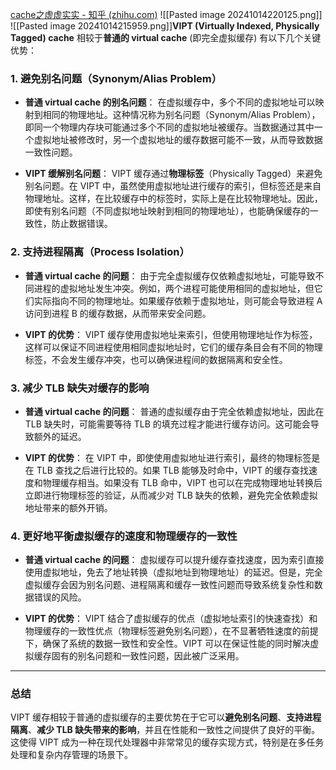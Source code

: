 [cache之虚虚实实 - 知乎 (zhihu.com)](https://zhuanlan.zhihu.com/p/65024512)
![[Pasted image 20241014220125.png]]
![[Pasted image 20241014215959.png]]**VIPT (Virtually Indexed, Physically Tagged) cache** 相较于**普通的 virtual cache** (即完全虚拟缓存) 有以下几个关键优势：

### 1. **避免别名问题（Synonym/Alias Problem）**
   - **普通 virtual cache 的别名问题**：
     在虚拟缓存中，多个不同的虚拟地址可以映射到相同的物理地址。这种情况称为别名问题（Synonym/Alias Problem），即同一个物理内存块可能通过多个不同的虚拟地址被缓存。当数据通过其中一个虚拟地址被修改时，另一个虚拟地址的缓存数据可能不一致，从而导致数据一致性问题。
     
   - **VIPT 缓解别名问题**：
     VIPT 缓存通过**物理标签**（Physically Tagged）来避免别名问题。在 VIPT 中，虽然使用虚拟地址进行缓存的索引，但标签还是来自物理地址。这样，在比较缓存中的标签时，实际上是在比较物理地址。因此，即使有别名问题（不同虚拟地址映射到相同的物理地址），也能确保缓存的一致性，防止数据错误。

### 2. **支持进程隔离（Process Isolation）**
   - **普通 virtual cache 的问题**：
     由于完全虚拟缓存仅依赖虚拟地址，可能导致不同进程的虚拟地址发生冲突。例如，两个进程可能使用相同的虚拟地址，但它们实际指向不同的物理地址。如果缓存依赖于虚拟地址，则可能会导致进程 A 访问到进程 B 的缓存数据，从而带来安全问题。
   
   - **VIPT 的优势**：
     VIPT 缓存使用虚拟地址来索引，但使用物理地址作为标签，这样可以保证不同进程使用相同虚拟地址时，它们的缓存条目会有不同的物理标签，不会发生缓存冲突，也可以确保进程间的数据隔离和安全性。

### 3. **减少 TLB 缺失对缓存的影响**
   - **普通 virtual cache 的问题**：
     普通的虚拟缓存由于完全依赖虚拟地址，因此在 TLB 缺失时，可能需要等待 TLB 的填充过程才能进行缓存访问。这可能会导致额外的延迟。

   - **VIPT 的优势**：
     在 VIPT 中，即使使用虚拟地址进行索引，最终的物理标签是在 TLB 查找之后进行比较的。如果 TLB 能够及时命中，VIPT 的缓存查找速度和物理缓存相当。如果没有 TLB 命中，VIPT 也可以在完成物理地址转换后立即进行物理标签的验证，从而减少对 TLB 缺失的依赖，避免完全依赖虚拟地址带来的额外开销。

### 4. **更好地平衡虚拟缓存的速度和物理缓存的一致性**
   - **普通 virtual cache 的问题**：
     虚拟缓存可以提升缓存查找速度，因为索引直接使用虚拟地址，免去了地址转换（虚拟地址到物理地址）的延迟。但是，完全虚拟缓存会因为别名问题、进程隔离和缓存一致性问题而导致系统复杂性和数据错误的风险。

   - **VIPT 的优势**：
     VIPT 结合了虚拟缓存的优点（虚拟地址索引的快速查找）和物理缓存的一致性优点（物理标签避免别名问题），在不显著牺牲速度的前提下，确保了系统的数据一致性和安全性。VIPT 可以在保证性能的同时解决虚拟缓存固有的别名问题和一致性问题，因此被广泛采用。

---

### 总结
VIPT 缓存相较于普通的虚拟缓存的主要优势在于它可以**避免别名问题**、**支持进程隔离**、**减少 TLB 缺失带来的影响**，并且在性能和一致性之间提供了良好的平衡。这使得 VIPT 成为一种在现代处理器中非常常见的缓存实现方式，特别是在多任务处理和复杂内存管理的场景下。